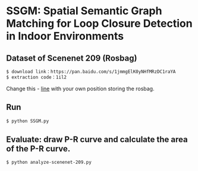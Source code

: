 # SSGM: Spatial Semantic Graph Matching for Loop Closure Detection in Indoor Environments

## Dataset of Scenenet 209 (Rosbag)
```sh
$ download link：https://pan.baidu.com/s/1jmmgElK0yNHfMRzDC1raYA 
$ extraction code：1il2
```
Change this - [line](https://github.com/BIT-TYJ/SSGM/blob/c8d3cbfcfb7bab46fe2845e422aad32924c59d94/SSGM.py#L806) with your own position storing the rosbag.


## Run
```sh
$ python SSGM.py
```

## Evaluate: draw P-R curve and calculate the area of the P-R curve.
```sh
$ python analyze-scenenet-209.py
```

